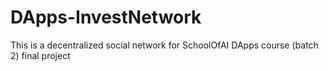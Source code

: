 # DApps-InvestNetwork
This is a decentralized social network for SchoolOfAI DApps course (batch 2) final project
